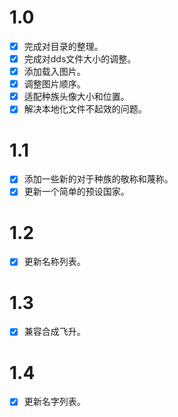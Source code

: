 # 1.0

* [X] 完成对目录的整理。
* [X] 完成对dds文件大小的调整。
* [X] 添加载入图片。
* [X] 调整图片顺序。
* [X] 适配种族头像大小和位置。
* [X] 解决本地化文件不起效的问题。

# 1.1

* [X] 添加一些新的对于种族的敬称和蔑称。
* [X] 更新一个简单的预设国家。

# 1.2

* [X] 更新名称列表。 

# 1.3

* [X] 兼容合成飞升。

# 1.4

* [X] 更新名字列表。